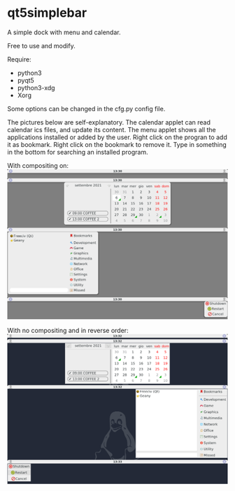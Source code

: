 # qt5simplebar
A simple dock with menu and calendar.

Free to use and modify.

Require:
- python3
- pyqt5
- python3-xdg
- Xorg

Some options can be changed in the cfg.py config file.

The pictures below are self-explanatory. The calendar applet can read calendar ics files, and update its content. The menu applet shows all the applications installed or added by the user. Right click on the progran to add it as bookmark. Right click on the bookmark to remove it. Type in something in the bottom for searching an installed program. 

With compositing on:
![My image](https://github.com/frank038/qt5simplebar/blob/main/screenshot1.png)

With no compositing and in reverse order:
![My image](https://github.com/frank038/qt5simplebar/blob/main/screenshot2.png)
